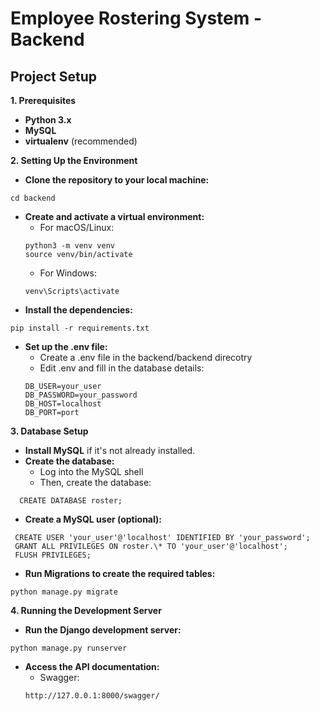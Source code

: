 # Employee Rostering System - Backend

## Project Setup

**1. Prerequisites**

- **Python 3.x**
- **MySQL**
- **virtualenv** (recommended)

**2. Setting Up the Environment**

- **Clone the repository to your local machine:** 
```
cd backend
```
- **Create and activate a virtual environment:**
  - For macOS/Linux: 
  ```
  python3 -m venv venv 
  source venv/bin/activate
  ```
  - For Windows: 
  ```
  venv\Scripts\activate
  ```
- **Install the dependencies:** 
```
pip install -r requirements.txt
```
- **Set up the .env file:**
  - Create a .env file in the backend/backend direcotry
  - Edit .env and fill in the database details: 
  ```DB_NAME=roster 
  DB_USER=your_user
  DB_PASSWORD=your_password
  DB_HOST=localhost 
  DB_PORT=port
  ```

**3. Database Setup**

- **Install MySQL** if it's not already installed.
- **Create the database:**
  - Log into the MySQL shell
  - Then, create the database:

```  CREATE DATABASE roster;```
- **Create a MySQL user (optional):**

```
 CREATE USER 'your_user'@'localhost' IDENTIFIED BY 'your_password';
 GRANT ALL PRIVILEGES ON roster.\* TO 'your_user'@'localhost';
 FLUSH PRIVILEGES;
 ```
- **Run Migrations to create the required tables:** 
```
python manage.py migrate
```

**4. Running the Development Server**

- **Run the Django development server:** 
```
python manage.py runserver
```
- **Access the API documentation:**
  - Swagger: 
  ```
  http://127.0.0.1:8000/swagger/
  ```


